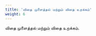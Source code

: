 ```yaml
---
title: 'விதை முளைத்தல் மற்றும் விதை உறக்கம்'
weight: 6
---
```


விதை முளைத்தல் மற்றும்
விதை உறக்கம்.